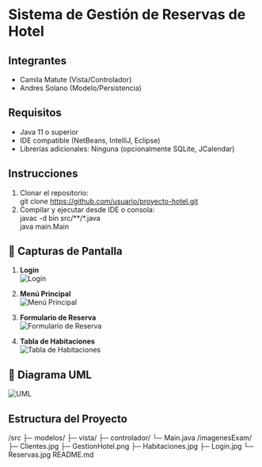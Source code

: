 # Sistema de Gestión de Reservas de Hotel

## Integrantes
- Camila Matute (Vista/Controlador)
- Andres Solano (Modelo/Persistencia)

## Requisitos
- Java 11 o superior
- IDE compatible (NetBeans, IntelliJ, Eclipse)
- Librerías adicionales: Ninguna (opcionalmente SQLite, JCalendar)

## Instrucciones
1. Clonar el repositorio:  
   git clone https://github.com/usuario/proyecto-hotel.git
2. Compilar y ejecutar desde IDE o consola:  
   javac -d bin src/**/*.java  
   java main.Main

## 📸 Capturas de Pantalla

1. **Login**  
   ![Login](/imagenesExam/Login.jpg)

2. **Menú Principal**  
   ![Menú Principal](/imagenesExam/Clientes.jpg)

3. **Formulario de Reserva**  
   ![Formulario de Reserva](/imagenesExam/Reservas.jpg)

4. **Tabla de Habitaciones**  
   ![Tabla de Habitaciones](/imagenesExam/Habitaciones.jpg)

## 🧩 Diagrama UML

![UML](/imagenesExam/GestionHotel.png)


## Estructura del Proyecto
/src
 ├─ modelos/
 ├─ vista/
 ├─ controlador/
 └─ Main.java
/imagenesExam/
 ├─ Clientes.jpg
 ├─ GestionHotel.png
 ├─ Habitaciones.jpg
 ├─ Login.jpg
 └─ Reservas.jpg
README.md
